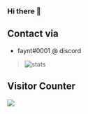 ### Hi there 👋

## Contact via
* faynt#0001 @ discord


>![stats](https://github-readme-stats.vercel.app/api?username=fayynt&show_icons=true&title_color=7F7FFF&icon_color=4C4CFF&text_color=9f9f9f&bg_color=151515&count_private=true)


## Visitor Counter
  <img src="https://profile-counter.glitch.me/fayynt/count.svg" />
 

